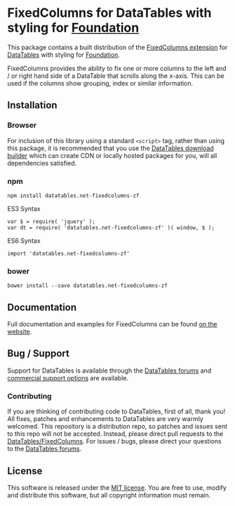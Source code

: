 # FixedColumns for DataTables with styling for [Foundation](https://get.foundation/)

This package contains a built distribution of the [FixedColumns extension](https://datatables.net/extensions/FixedColumns) for [DataTables](https://datatables.net/) with styling for [Foundation](https://get.foundation/).

FixedColumns provides the ability to fix one or more columns to the left and / or right hand side of a DataTable that scrolls along the x-axis. This can be used if the columns show grouping, index or similar information.


## Installation

### Browser

For inclusion of this library using a standard `<script>` tag, rather than using this package, it is recommended that you use the [DataTables download builder](//datatables.net/download) which can create CDN or locally hosted packages for you, will all dependencies satisfied.

### npm

```
npm install datatables.net-fixedcolumns-zf
```

ES3 Syntax
```
var $ = require( 'jquery' );
var dt = require( 'datatables.net-fixedcolumns-zf' )( window, $ );
```

ES6 Syntax
```
import 'datatables.net-fixedcolumns-zf'
```

### bower

```
bower install --save datatables.net-fixedcolumns-zf
```



## Documentation

Full documentation and examples for FixedColumns can be found [on the website](https://datatables.net/extensions/fixedcolumns).


## Bug / Support

Support for DataTables is available through the [DataTables forums](//datatables.net/forums) and [commercial support options](//datatables.net/support) are available.


### Contributing

If you are thinking of contributing code to DataTables, first of all, thank you! All fixes, patches and enhancements to DataTables are very warmly welcomed. This repository is a distribution repo, so patches and issues sent to this repo will not be accepted. Instead, please direct pull requests to the [DataTables/FixedColumns](http://github.com/DataTables/FixedColumns). For issues / bugs, please direct your questions to the [DataTables forums](//datatables.net/forums).


## License

This software is released under the [MIT license](//datatables.net/license). You are free to use, modify and distribute this software, but all copyright information must remain.

